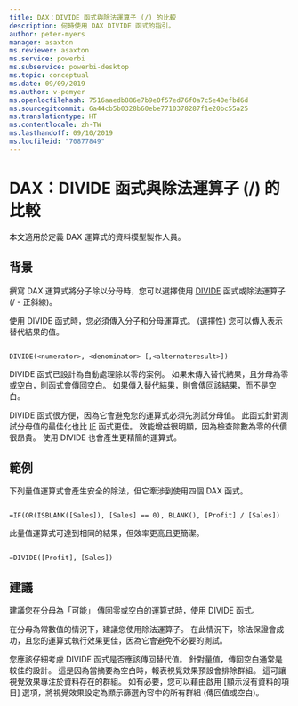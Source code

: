 ```yaml
---
title: DAX：DIVIDE 函式與除法運算子 (/) 的比較
description: 何時使用 DAX DIVIDE 函式的指引。
author: peter-myers
manager: asaxton
ms.reviewer: asaxton
ms.service: powerbi
ms.subservice: powerbi-desktop
ms.topic: conceptual
ms.date: 09/09/2019
ms.author: v-pemyer
ms.openlocfilehash: 7516aaedb886e7b9e0f57ed76f0a7c5e40efbd6d
ms.sourcegitcommit: 6a44cb5b0328b60ebe7710378287f1e20bc55a25
ms.translationtype: HT
ms.contentlocale: zh-TW
ms.lasthandoff: 09/10/2019
ms.locfileid: "70877849"
---
```

# <a name="dax-divide-function-vs-divide-operator-"></a>DAX：DIVIDE 函式與除法運算子 (/) 的比較

本文適用於定義 DAX 運算式的資料模型製作人員。

## <a name="background"></a>背景

撰寫 DAX 運算式將分子除以分母時，您可以選擇使用 [DIVIDE](/dax/divide-function-dax) 函式或除法運算子 (/ - 正斜線)。

使用 DIVIDE 函式時，您必須傳入分子和分母運算式。 (選擇性) 您可以傳入表示替代結果的值。

```dax

DIVIDE(<numerator>, <denominator> [,<alternateresult>])

```

DIVIDE 函式已設計為自動處理除以零的案例。 如果未傳入替代結果，且分母為零或空白，則函式會傳回空白。 如果傳入替代結果，則會傳回該結果，而不是空白。

DIVIDE 函式很方便，因為它會避免您的運算式必須先測試分母值。 此函式針對測試分母值的最佳化也比 [IF](/dax/if-function-dax) 函式更佳。 效能增益很明顯，因為檢查除數為零的代價很昂貴。 使用 DIVIDE 也會產生更精簡的運算式。

## <a name="example"></a>範例

下列量值運算式會產生安全的除法，但它牽涉到使用四個 DAX 函式。

```dax

=IF(OR(ISBLANK([Sales]), [Sales] == 0), BLANK(), [Profit] / [Sales])

```

此量值運算式可達到相同的結果，但效率更高且更簡潔。

```dax

=DIVIDE([Profit], [Sales])

```

## <a name="recommendations"></a>建議

建議您在分母為「可能」  傳回零或空白的運算式時，使用 DIVIDE 函式。

在分母為常數值的情況下，建議您使用除法運算子。 在此情況下，除法保證會成功，且您的運算式執行效果更佳，因為它會避免不必要的測試。

您應該仔細考慮 DIVIDE 函式是否應該傳回替代值。 針對量值，傳回空白通常是較佳的設計。 這是因為當摘要為空白時，報表視覺效果預設會排除群組。 這可讓視覺效果專注於資料存在的群組。 如有必要，您可以藉由啟用 [顯示沒有資料的項目] 選項，將視覺效果設定為顯示篩選內容中的所有群組 (傳回值或空白)。
